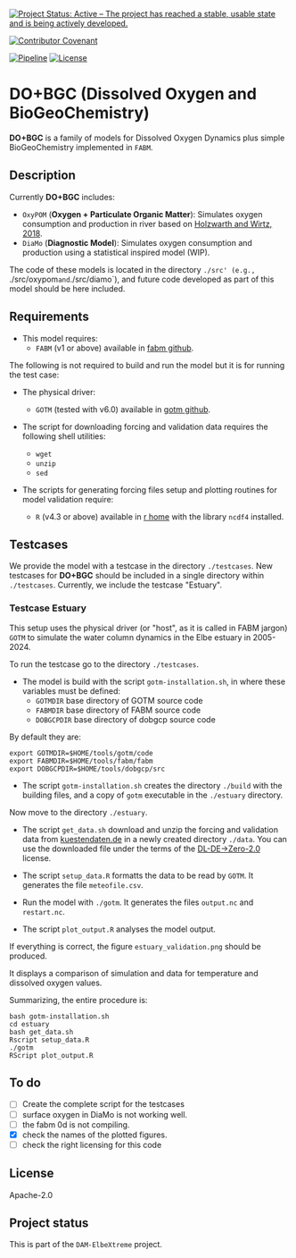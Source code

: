 <!--
SPDX-FileCopyrightText: 2025 Helmholtz-Zentrum hereon GmbH
SPDX-License-Identifier: CC0-1.0
SPDX-FileContributor Ovidio Garcia-Oliva <ovidio.garcia@hereon.de>
--> 

<!--
[![Open Code](https://img.shields.io/badge/_%3C%2F%3E-open_code-92c02e?logo=gnometerminal&logoColor=lightblue&link=https://www.comses.net/resources/open-code-badge/)](LINK HERE)
[![DOI](https://zenodo.org/badge/DOI/10.5281/zenodo.8430014.svg)](LINK HERE)
[![JOSS status](https://joss.theoj.org/papers/84a737c77c6d676d0aefbcef8974b138/status.svg)](LINK HERE)
-->
[![Project Status: Active – The project has reached a stable, usable state and is being actively developed.](https://www.repostatus.org/badges/latest/active.svg)](https://www.repostatus.org/#active)
<!--
[![OpenSSF Best Practices](https://bestpractices.coreinfrastructure.org/projects/7240/badge)](https://bestpractices.coreinfrastructure.org/projects/7240)
-->
[![Contributor Covenant](https://img.shields.io/badge/Contributor%20Covenant-2.1-4baaaa.svg)](./doc/contributing/code_of_conduct.md)
<!-- For this we need to open the repo
[![REUSE status](https://api.reuse.software/badge/github.com/fsfe/reuse-tool)](https://api.reuse.software/info/codebase.helmholtz.cloud/mussel/netlogo-northsea-species)
--> 
<!-- [![Prettier style](https://img.shields.io/badge/code_style-prettier-ff69b4.svg?style=flat-square)](https://github.com/prettier/prettier)
[![CodeFactor](https://www.codefactor.io/repository/github/platipodium/vinos/badge)](https://www.codefactor.io/repository/github/platipodium/vinos
-->
[![Pipeline](https://codebase.helmholtz.cloud/dam-elbextreme/dobgcp/badges/main/pipeline.svg)](https://codebase.helmholtz.cloud/dam-elbextreme/dobgcp/-/pipelines)
[![License](https://img.shields.io/badge/License-Apache%202.0-blue.svg)](./LICENSES/Apache-2.0.txt)

# DO+BGC (Dissolved Oxygen and BioGeoChemistry)

**DO+BGC** is a family of models for Dissolved Oxygen Dynamics plus simple BioGeoChemistry implemented in `FABM`.

## Description
Currently **DO+BGC** includes:

* `OxyPOM` (**Oxygen + Particulate Organic Matter**): Simulates oxygen consumption and production in river based on [Holzwarth and Wirtz, 2018](https://doi.org/10.1016/j.ecss.2018.01.020). 
* `DiaMo` (**Diagnostic Model**): Simulates oxygen consumption and production using a statistical inspired model (WIP). 

The code of these models is located in the directory `./src' (e.g., `./src/oxypom` and `./src/diamo`), and future code developed as part of this model should be here included.

## Requirements

* This model requires:
    - `FABM` (v1 or above) available in [fabm github](https://github.com/fabm-model/fabm/).

The following is not required to build and run the model but it is for running the test case:

* The physical driver:
    - `GOTM` (tested with v6.0) available in [gotm github](https://github.com/orgs/gotm-model/repositories).

* The script for downloading forcing and validation data requires the following shell utilities:
    - `wget`
    - `unzip`
    - `sed`

* The scripts for generating forcing files setup and plotting routines for model validation require:
    - `R` (v4.3 or above) available in [r home](https://www.r-project.org/) with the library `ncdf4` installed.

## Testcases

We provide the model with a testcase in the directory `./testcases`.
New testcases for **DO+BGC** should be included in a single directory within `./testcases`.
Currently, we include the testcase "Estuary".

### Testcase Estuary
This setup uses the physical driver (or "host", as it is called in FABM jargon) `GOTM` to simulate the water column dynamics in the Elbe estuary in 2005-2024.

To run the testcase go to the directory `./testcases`.

* The model is build with the script `gotm-installation.sh`, in where these variables must be defined: 
    - `GOTMDIR` base directory of GOTM source code
    - `FABMDIR` base directory of FABM source code
    - `DOBGCPDIR` base directory of dobgcp source code

By default they are:

```
export GOTMDIR=$HOME/tools/gotm/code
export FABMDIR=$HOME/tools/fabm/fabm
export DOBGCPDIR=$HOME/tools/dobgcp/src
```

* The script `gotm-installation.sh` creates the directory `./build` with the building files, and a copy of `gotm` executable in the `./estuary` directory.

Now move to the directory `./estuary`.

* The script `get_data.sh` download and unzip the forcing and validation data from [kuestendaten.de](https://www.kuestendaten.de) in a newly created directory `./data`.
You can use the downloaded file under the terms of the [DL-DE->Zero-2.0](https://www.govdata.de/dl-de/zero-2-0) license.

* The script `setup_data.R` formatts the data to be read by `GOTM`. It generates the file `meteofile.csv`.

* Run the model with `./gotm`. It generates the files `output.nc` and `restart.nc`.

* The script `plot_output.R` analyses the model output.

If everything is correct, the figure `estuary_validation.png` should be produced.

It displays a comparison of simulation and data for temperature and dissolved oxygen values.

Summarizing, the entire procedure is:

```
bash gotm-installation.sh
cd estuary
bash get_data.sh
Rscript setup_data.R
./gotm
RScript plot_output.R
```

## To do
- [ ] Create the complete script for the testcases
- [ ] surface oxygen in DiaMo is not working well.
- [ ] the fabm 0d is not compiling.
- [x] check the names of the plotted figures.
- [ ] check the right licensing for this code

## License
Apache-2.0

## Project status
This is part of the `DAM-ElbeXtreme` project.